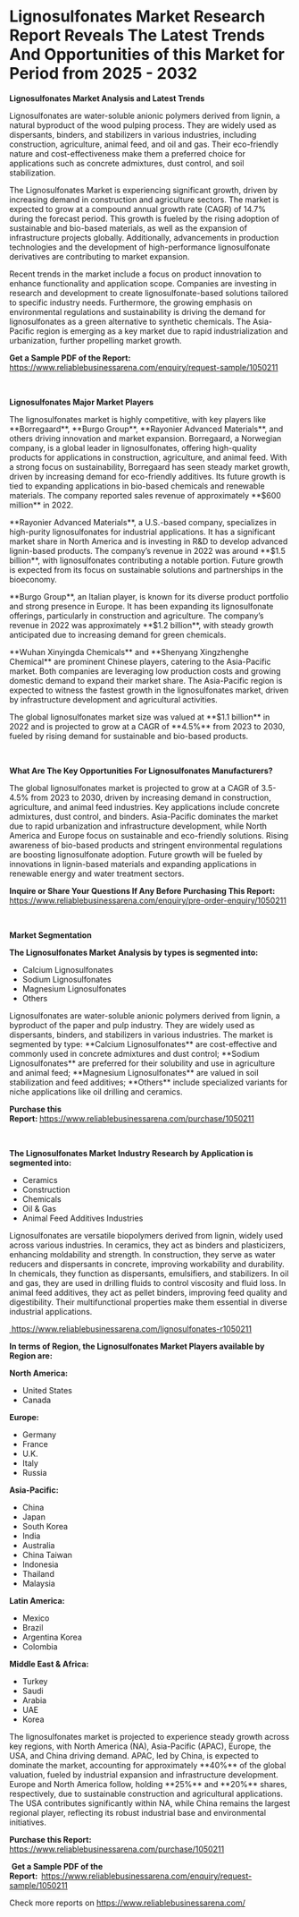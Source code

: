 <p><h1>Lignosulfonates Market Research Report Reveals The Latest Trends And Opportunities of this Market for Period from 2025 - 2032</h1></p><p><strong>Lignosulfonates Market Analysis and Latest Trends</strong></p>
<p><p>Lignosulfonates are water-soluble anionic polymers derived from lignin, a natural byproduct of the wood pulping process. They are widely used as dispersants, binders, and stabilizers in various industries, including construction, agriculture, animal feed, and oil and gas. Their eco-friendly nature and cost-effectiveness make them a preferred choice for applications such as concrete admixtures, dust control, and soil stabilization.</p><p>The Lignosulfonates Market is experiencing significant growth, driven by increasing demand in construction and agriculture sectors. The market is expected to grow at a compound annual growth rate (CAGR) of 14.7% during the forecast period. This growth is fueled by the rising adoption of sustainable and bio-based materials, as well as the expansion of infrastructure projects globally. Additionally, advancements in production technologies and the development of high-performance lignosulfonate derivatives are contributing to market expansion.</p><p>Recent trends in the market include a focus on product innovation to enhance functionality and application scope. Companies are investing in research and development to create lignosulfonate-based solutions tailored to specific industry needs. Furthermore, the growing emphasis on environmental regulations and sustainability is driving the demand for lignosulfonates as a green alternative to synthetic chemicals. The Asia-Pacific region is emerging as a key market due to rapid industrialization and urbanization, further propelling market growth.</p></p>
<p><strong>Get a Sample PDF of the Report:&nbsp;</strong> <a href="https://www.reliablebusinessarena.com/enquiry/request-sample/1050211?utm_campaign=1912&utm_medium=2&utm_source=Github&utm_content=ia&utm_term=26012025&utm_id=lignosulfonates">https://www.reliablebusinessarena.com/enquiry/request-sample/1050211</a></p>
<p>&nbsp;</p>
<p><strong>Lignosulfonates Major Market Players</strong></p>
<p><p>The lignosulfonates market is highly competitive, with key players like **Borregaard**, **Burgo Group**, **Rayonier Advanced Materials**, and others driving innovation and market expansion. Borregaard, a Norwegian company, is a global leader in lignosulfonates, offering high-quality products for applications in construction, agriculture, and animal feed. With a strong focus on sustainability, Borregaard has seen steady market growth, driven by increasing demand for eco-friendly additives. Its future growth is tied to expanding applications in bio-based chemicals and renewable materials. The company reported sales revenue of approximately **$600 million** in 2022.</p><p>**Rayonier Advanced Materials**, a U.S.-based company, specializes in high-purity lignosulfonates for industrial applications. It has a significant market share in North America and is investing in R&D to develop advanced lignin-based products. The company’s revenue in 2022 was around **$1.5 billion**, with lignosulfonates contributing a notable portion. Future growth is expected from its focus on sustainable solutions and partnerships in the bioeconomy.</p><p>**Burgo Group**, an Italian player, is known for its diverse product portfolio and strong presence in Europe. It has been expanding its lignosulfonate offerings, particularly in construction and agriculture. The company’s revenue in 2022 was approximately **$1.2 billion**, with steady growth anticipated due to increasing demand for green chemicals.</p><p>**Wuhan Xinyingda Chemicals** and **Shenyang Xingzhenghe Chemical** are prominent Chinese players, catering to the Asia-Pacific market. Both companies are leveraging low production costs and growing domestic demand to expand their market share. The Asia-Pacific region is expected to witness the fastest growth in the lignosulfonates market, driven by infrastructure development and agricultural activities.</p><p>The global lignosulfonates market size was valued at **$1.1 billion** in 2022 and is projected to grow at a CAGR of **4.5%** from 2023 to 2030, fueled by rising demand for sustainable and bio-based products.</p></p>
<p>&nbsp;</p>
<p><strong>What Are The Key Opportunities For Lignosulfonates Manufacturers?</strong></p>
<p><p>The global lignosulfonates market is projected to grow at a CAGR of 3.5-4.5% from 2023 to 2030, driven by increasing demand in construction, agriculture, and animal feed industries. Key applications include concrete admixtures, dust control, and binders. Asia-Pacific dominates the market due to rapid urbanization and infrastructure development, while North America and Europe focus on sustainable and eco-friendly solutions. Rising awareness of bio-based products and stringent environmental regulations are boosting lignosulfonate adoption. Future growth will be fueled by innovations in lignin-based materials and expanding applications in renewable energy and water treatment sectors.</p></p>
<p><strong>Inquire or Share Your Questions If Any Before Purchasing This Report:</strong> <a href="https://www.reliablebusinessarena.com/enquiry/pre-order-enquiry/1050211?utm_campaign=1912&utm_medium=2&utm_source=Github&utm_content=ia&utm_term=26012025&utm_id=lignosulfonates">https://www.reliablebusinessarena.com/enquiry/pre-order-enquiry/1050211</a></p>
<p>&nbsp;</p>
<p><strong>Market Segmentation</strong></p>
<p><strong>The Lignosulfonates Market Analysis by types is segmented into:</strong></p>
<p><ul><li>Calcium Lignosulfonates</li><li>Sodium Lignosulfonates</li><li>Magnesium Lignosulfonates</li><li>Others</li></ul></p>
<p><p>Lignosulfonates are water-soluble anionic polymers derived from lignin, a byproduct of the paper and pulp industry. They are widely used as dispersants, binders, and stabilizers in various industries. The market is segmented by type: **Calcium Lignosulfonates** are cost-effective and commonly used in concrete admixtures and dust control; **Sodium Lignosulfonates** are preferred for their solubility and use in agriculture and animal feed; **Magnesium Lignosulfonates** are valued in soil stabilization and feed additives; **Others** include specialized variants for niche applications like oil drilling and ceramics.</p></p>
<p><strong>Purchase this Report:&nbsp;</strong><a href="https://www.reliablebusinessarena.com/purchase/1050211?utm_campaign=1912&utm_medium=2&utm_source=Github&utm_content=ia&utm_term=26012025&utm_id=lignosulfonates">https://www.reliablebusinessarena.com/purchase/1050211</a></p>
<p>&nbsp;</p>
<p><strong>The Lignosulfonates Market Industry Research by Application is segmented into:</strong></p>
<p><ul><li>Ceramics</li><li>Construction</li><li>Chemicals</li><li>Oil & Gas</li><li>Animal Feed Additives Industries</li></ul></p>
<p><p>Lignosulfonates are versatile biopolymers derived from lignin, widely used across various industries. In ceramics, they act as binders and plasticizers, enhancing moldability and strength. In construction, they serve as water reducers and dispersants in concrete, improving workability and durability. In chemicals, they function as dispersants, emulsifiers, and stabilizers. In oil and gas, they are used in drilling fluids to control viscosity and fluid loss. In animal feed additives, they act as pellet binders, improving feed quality and digestibility. Their multifunctional properties make them essential in diverse industrial applications.</p></p>
<p><a href="https://www.reliablebusinessarena.com/lignosulfonates-r1050211?utm_campaign=1912&utm_medium=2&utm_source=Github&utm_content=ia&utm_term=26012025&utm_id=lignosulfonates">&nbsp;https://www.reliablebusinessarena.com/lignosulfonates-r1050211</a></p>
<p><strong>In terms of Region, the Lignosulfonates Market Players available by Region are:</strong></p>
<p>
    <p> <strong> North America: </strong>
        <ul>
            <li>United States</li>
            <li>Canada</li>
        </ul>
        </p> 
    <p> <strong> Europe: </strong>
        <ul>
            <li>Germany</li>
            <li>France</li>
            <li>U.K.</li>
            <li>Italy</li>
            <li>Russia</li>
        </ul>
        </p> 
    <p> <strong> Asia-Pacific: </strong>
        <ul>
            <li>China</li>
            <li>Japan</li>
            <li>South Korea</li>
            <li>India</li>
            <li>Australia</li>
            <li>China Taiwan</li>
            <li>Indonesia</li>
            <li>Thailand</li>
            <li>Malaysia</li>
        </ul>
        </p> 
    <p> <strong> Latin America: </strong>
        <ul>
            <li>Mexico</li>
            <li>Brazil</li>
            <li>Argentina Korea</li>
            <li>Colombia</li>
        </ul>
        </p> 
    <p> <strong> Middle East & Africa: </strong>
        <ul>
            <li>Turkey</li>
            <li>Saudi</li>
            <li>Arabia</li>
            <li>UAE</li>
            <li>Korea</li>
        </ul>
    </p>
    </p>
<p><p>The lignosulfonates market is projected to experience steady growth across key regions, with North America (NA), Asia-Pacific (APAC), Europe, the USA, and China driving demand. APAC, led by China, is expected to dominate the market, accounting for approximately **40%** of the global valuation, fueled by industrial expansion and infrastructure development. Europe and North America follow, holding **25%** and **20%** shares, respectively, due to sustainable construction and agricultural applications. The USA contributes significantly within NA, while China remains the largest regional player, reflecting its robust industrial base and environmental initiatives.</p></p>
<p><strong>Purchase this Report: </strong><a href="https://www.reliablebusinessarena.com/purchase/1050211?utm_campaign=1912&utm_medium=2&utm_source=Github&utm_content=ia&utm_term=26012025&utm_id=lignosulfonates">https://www.reliablebusinessarena.com/purchase/1050211</a></p>
<p>&nbsp;<strong>Get a Sample PDF of the Report:&nbsp;&nbsp;</strong><a href="https://www.reliablebusinessarena.com/enquiry/request-sample/1050211?utm_campaign=1912&utm_medium=2&utm_source=Github&utm_content=ia&utm_term=26012025&utm_id=lignosulfonates">https://www.reliablebusinessarena.com/enquiry/request-sample/1050211</a></p>
<p><strong></strong></p>
<p>Check more reports on <a href="https://www.reliablebusinessarena.com/?utm_campaign=1912&utm_medium=2&utm_source=Github&utm_content=ia&utm_term=26012025&utm_id=lignosulfonates">https://www.reliablebusinessarena.com/</a></p>